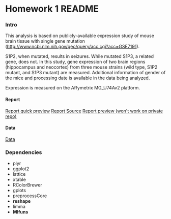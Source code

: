 Homework 1 README
========================================================

### Intro

This analysis is based on publicly-available expression study of mouse brain tissue with single gene mutation (http://www.ncbi.nlm.nih.gov/geo/query/acc.cgi?acc=GSE7191). 

S1P2, when mutated, results in seizures. While mutated S1P3, a related gene, does not. In this study, gene expression of two brain regions (hippocampus and neocortex) from three mouse strains (wild type, S1P2 mutant, and S1P3 mutant) are measured. Additional information of gender of the mice and processing date is available in the data being analyzed.

Expression is measured on the Affymetrix MG_U74Av2 platform.

#### Report
[Report quick preview](assign1.md)
[Report Source](assign1.rmd)
[Report preview (won't work on private repo)](http://htmlpreview.github.io/?https://raw.github.com/sibyl229/stat540-2014-gao-wensi-hw/master/code_stat540/hw1/assign1.html)

#### Data
[Data](../../data/mouseBrain/)

### Dependencies

* plyr
* ggplot2
* lattice
* xtable
* RColorBrewer
* gplots
* preprocessCore
* **reshape**
* limma
* **MIfuns**